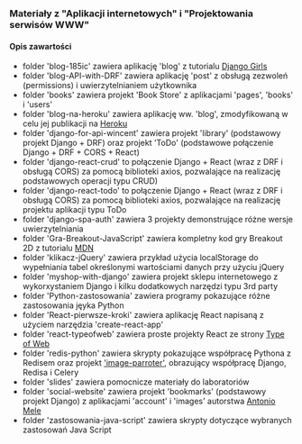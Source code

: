 ### Materiały z "Aplikacji internetowych" i "Projektowania serwisów WWW"

#### Opis zawartości

  * folder 'blog-185ic' zawiera aplikację 'blog' z tutorialu [Django Girls](https://tutorial.djangogirls.org/pl/)  
  * folder 'blog-API-with-DRF' zawiera aplikację 'post' z obsługą zezwoleń (permissions) i uwierzytelnianiem użytkownika  
  * folder 'books' zawiera projekt 'Book Store' z aplikacjami 'pages', 'books' i 'users'  
  * folder 'blog-na-heroku' zawiera aplikację ww. 'blog', zmodyfikowaną w celu jej publikacji na [Heroku](https://blog-zacniewski.herokuapp.com/blog/)  
  * folder 'django-for-api-wincent' zawiera projekt 'library' (podstawowy projekt Django + DRF) oraz projekt 'ToDo' (podstawowe połączenie Django + DRF + CORS + React)  
  * folder 'django-react-crud' to połączenie Django + React (wraz z DRF i obsługą CORS) za pomocą biblioteki axios, pozwalające na realizację podstawowych operacji typu CRUD)  
  * folder 'django-react-todo' to połączenie Django + React (wraz z DRF i obsługą CORS) za pomocą biblioteki axios, pozwalające na realizację projektu aplikacji typu ToDo     
  * folder 'django-spa-auth' zawiera 3 projekty demonstrujące różne wersje uwierzytelniania  
  * folder 'Gra-Breakout-JavaScript' zawiera kompletny kod gry Breakout 2D z tutorialu [MDN](https://developer.mozilla.org/pl/docs/Games/Tutorials/2D_Breakout_game_pure_JavaScript)  
  * folder 'klikacz-jQuery' zawiera przykład użycia localStorage do wypełniania tabel określonymi wartościami danych przy użyciu jQuery  
  * folder 'myshop-with-django' zawiera projekt sklepu internetowego z wykorxystaniem Django i kilku dodatkowych narzędzi typu 3rd party     
  * folder 'Python-zastosowania' zawiera programy pokazujące różne zastosowania jęyka Python  
  * folder 'React-pierwsze-kroki' zawiera aplikację React napisaną z użyciem narzędzia 'create-react-app'  
  * folder 'react-typeofweb' zawiera proste projekty React ze strony [Type of Web](https://typeofweb.com/wprowadzenie-kurs-react-js/)   
  * folder 'redis-python' zawiera skrypty pokazujące współpracę Pythona z Redisem oraz projekt ['image-parroter'](https://stackabuse.com/asynchronous-tasks-in-django-with-redis-and-celery/), obrazujący współpracę Django, Redisa i Celery  
  * folder 'slides' zawiera pomocnicze materiały do laboratoriów      
  * folder 'social-website' zawiera projekt 'bookmarks' (podstawowy projekt Django) z aplikacjami 'account' i 'images' autorstwa [Antonio Mele](https://github.com/PacktPublishing/Django-3-by-Example/tree/master/Chapter04)  
  * folder 'zastosowania-java-script' zawiera skrypty dotyczące wybranych zastosowań Java Script  
